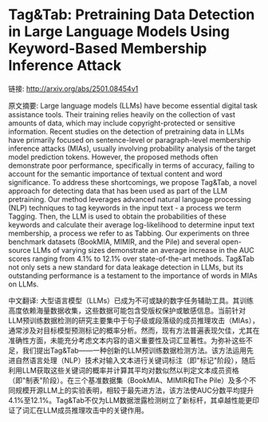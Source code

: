 # Tag&Tab: Pretraining Data Detection in Large Language Models Using Keyword-Based Membership Inference Attack

链接: http://arxiv.org/abs/2501.08454v1

原文摘要:
Large language models (LLMs) have become essential digital task assistance
tools. Their training relies heavily on the collection of vast amounts of data,
which may include copyright-protected or sensitive information. Recent studies
on the detection of pretraining data in LLMs have primarily focused on
sentence-level or paragraph-level membership inference attacks (MIAs), usually
involving probability analysis of the target model prediction tokens. However,
the proposed methods often demonstrate poor performance, specifically in terms
of accuracy, failing to account for the semantic importance of textual content
and word significance. To address these shortcomings, we propose Tag&Tab, a
novel approach for detecting data that has been used as part of the LLM
pretraining. Our method leverages advanced natural language processing (NLP)
techniques to tag keywords in the input text - a process we term Tagging. Then,
the LLM is used to obtain the probabilities of these keywords and calculate
their average log-likelihood to determine input text membership, a process we
refer to as Tabbing. Our experiments on three benchmark datasets (BookMIA,
MIMIR, and the Pile) and several open-source LLMs of varying sizes demonstrate
an average increase in the AUC scores ranging from 4.1% to 12.1% over
state-of-the-art methods. Tag&Tab not only sets a new standard for data leakage
detection in LLMs, but its outstanding performance is a testament to the
importance of words in MIAs on LLMs.

中文翻译:
大型语言模型（LLMs）已成为不可或缺的数字任务辅助工具。其训练高度依赖海量数据收集，这些数据可能包含受版权保护或敏感信息。当前针对LLM预训练数据检测的研究主要集中于句子级或段落级的成员推理攻击（MIAs），通常涉及对目标模型预测标记的概率分析。然而，现有方法普遍表现欠佳，尤其在准确性方面，未能充分考虑文本内容的语义重要性及词汇显著性。为弥补这些不足，我们提出Tag&Tab——一种创新的LLM预训练数据检测方法。该方法运用先进自然语言处理（NLP）技术对输入文本进行关键词标注（即"标记"阶段），随后利用LLM获取这些关键词的概率并计算其平均对数似然以判定文本成员资格（即"制表"阶段）。在三个基准数据集（BookMIA、MIMIR和The Pile）及多个不同规模开源LLM上的实验表明，相较于最先进方法，该方法使AUC分数平均提升4.1%至12.1%。Tag&Tab不仅为LLM数据泄露检测树立了新标杆，其卓越性能更印证了词汇在LLM成员推理攻击中的关键作用。
